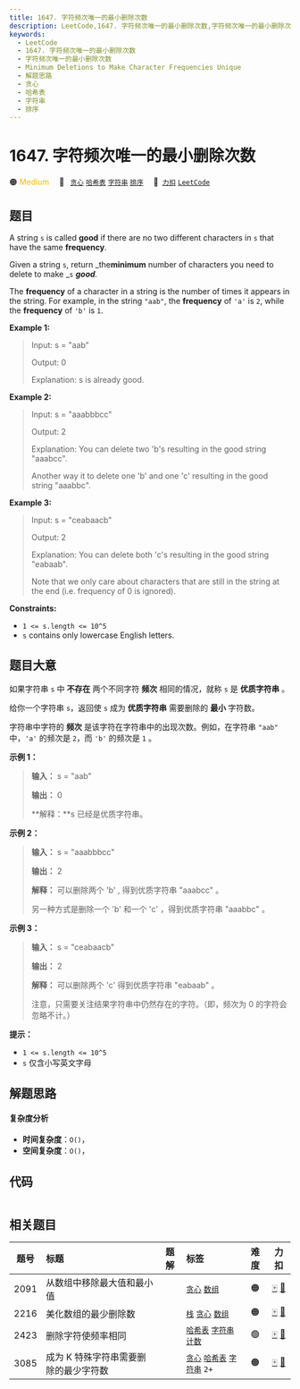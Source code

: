 ```yaml
---
title: 1647. 字符频次唯一的最小删除次数
description: LeetCode,1647. 字符频次唯一的最小删除次数,字符频次唯一的最小删除次数,Minimum Deletions to Make Character Frequencies Unique,解题思路,贪心,哈希表,字符串,排序
keywords:
  - LeetCode
  - 1647. 字符频次唯一的最小删除次数
  - 字符频次唯一的最小删除次数
  - Minimum Deletions to Make Character Frequencies Unique
  - 解题思路
  - 贪心
  - 哈希表
  - 字符串
  - 排序
---
```


# 1647. 字符频次唯一的最小删除次数

🟠 <font color=#ffb800>Medium</font>&emsp; 🔖&ensp; [`贪心`](/tag/greedy.md) [`哈希表`](/tag/hash-table.md) [`字符串`](/tag/string.md) [`排序`](/tag/sorting.md)&emsp; 🔗&ensp;[`力扣`](https://leetcode.cn/problems/minimum-deletions-to-make-character-frequencies-unique) [`LeetCode`](https://leetcode.com/problems/minimum-deletions-to-make-character-frequencies-unique)

## 题目

A string `s` is called **good** if there are no two different characters in
`s` that have the same **frequency**.

Given a string `s`, return _the**minimum** number of characters you need to
delete to make _`s` _**good**._

The **frequency** of a character in a string is the number of times it appears
in the string. For example, in the string `"aab"`, the **frequency** of `'a'`
is `2`, while the **frequency** of `'b'` is `1`.



**Example 1:**

> Input: s = "aab"
> 
> Output: 0
> 
> Explanation: s is already good.

**Example 2:**

> Input: s = "aaabbbcc"
> 
> Output: 2
> 
> Explanation: You can delete two 'b's resulting in the good string "aaabcc".
> 
> Another way it to delete one 'b' and one 'c' resulting in the good string "aaabbc".

**Example 3:**

> Input: s = "ceabaacb"
> 
> Output: 2
> 
> Explanation: You can delete both 'c's resulting in the good string "eabaab".
> 
> Note that we only care about characters that are still in the string at the end (i.e. frequency of 0 is ignored).

**Constraints:**

  * `1 <= s.length <= 10^5`
  * `s` contains only lowercase English letters.


## 题目大意

如果字符串 `s` 中 **不存在** 两个不同字符 **频次** 相同的情况，就称 `s` 是 **优质字符串** 。

给你一个字符串 `s`，返回使 `s` 成为 **优质字符串** 需要删除的 **最小** 字符数。

字符串中字符的 **频次** 是该字符在字符串中的出现次数。例如，在字符串 `"aab"` 中，`'a'` 的频次是 `2`，而 `'b'` 的频次是
`1` 。

**示例 1：**

> 
> 
> 
> 
> 
> **输入：** s = "aab"
> 
> **输出：** 0
> 
> **解释：**s 已经是优质字符串。
> 
> 

**示例 2：**

> 
> 
> 
> 
> 
> **输入：** s = "aaabbbcc"
> 
> **输出：** 2
> 
> **解释：** 可以删除两个 'b' , 得到优质字符串 "aaabcc" 。
> 
> 另一种方式是删除一个 'b' 和一个 'c' ，得到优质字符串 "aaabbc" 。

**示例 3：**

> 
> 
> 
> 
> 
> **输入：** s = "ceabaacb"
> 
> **输出：** 2
> 
> **解释：** 可以删除两个 'c' 得到优质字符串 "eabaab" 。
> 
> 注意，只需要关注结果字符串中仍然存在的字符。（即，频次为 0 的字符会忽略不计。）
> 
> 

**提示：**

  * `1 <= s.length <= 10^5`
  * `s` 仅含小写英文字母


## 解题思路

#### 复杂度分析

- **时间复杂度**：`O()`，
- **空间复杂度**：`O()`，

## 代码

```javascript

```

## 相关题目

<!-- prettier-ignore -->
| 题号 | 标题 | 题解 | 标签 | 难度 | 力扣 |
| :------: | :------ | :------: | :------ | :------: | :------: |
| 2091 | 从数组中移除最大值和最小值 |  |  [`贪心`](/tag/greedy.md) [`数组`](/tag/array.md) | 🟠 | [🀄️](https://leetcode.cn/problems/removing-minimum-and-maximum-from-array) [🔗](https://leetcode.com/problems/removing-minimum-and-maximum-from-array) |
| 2216 | 美化数组的最少删除数 |  |  [`栈`](/tag/stack.md) [`贪心`](/tag/greedy.md) [`数组`](/tag/array.md) | 🟠 | [🀄️](https://leetcode.cn/problems/minimum-deletions-to-make-array-beautiful) [🔗](https://leetcode.com/problems/minimum-deletions-to-make-array-beautiful) |
| 2423 | 删除字符使频率相同 |  |  [`哈希表`](/tag/hash-table.md) [`字符串`](/tag/string.md) [`计数`](/tag/counting.md) | 🟢 | [🀄️](https://leetcode.cn/problems/remove-letter-to-equalize-frequency) [🔗](https://leetcode.com/problems/remove-letter-to-equalize-frequency) |
| 3085 | 成为 K 特殊字符串需要删除的最少字符数 |  |  [`贪心`](/tag/greedy.md) [`哈希表`](/tag/hash-table.md) [`字符串`](/tag/string.md) `2+` | 🟠 | [🀄️](https://leetcode.cn/problems/minimum-deletions-to-make-string-k-special) [🔗](https://leetcode.com/problems/minimum-deletions-to-make-string-k-special) |